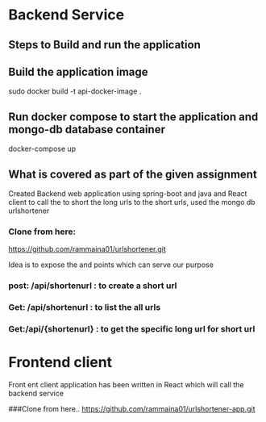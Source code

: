 # Backend Service

## Steps to Build and run the application 

## Build the application image
sudo docker build -t api-docker-image .

## Run docker compose to start the application and mongo-db database container
docker-compose up

## What is covered as part of the given assignment

Created Backend web application using spring-boot and java and React client to call the to short the long urls to the short urls, used the mongo db
urlshortener

### Clone from here:
https://github.com/rammaina01/urlshortener.git

Idea is to expose the and points which can serve our purpose
### post: /api/shortenurl : to create a short url
### Get: /api/shortenurl : to list the all urls 
### Get:/api/{shortenurl} : to get the specific long url for short url


# Frontend client
Front ent client application has been written in React which will call the backend service

###Clone from here..
https://github.com/rammaina01/urlshortener-app.git